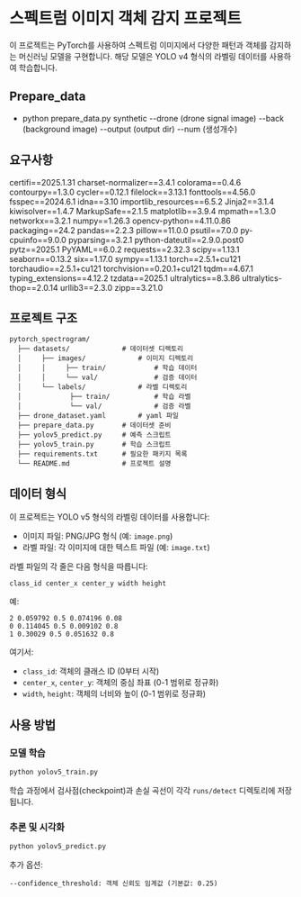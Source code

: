 # 스펙트럼 이미지 객체 감지 프로젝트

이 프로젝트는 PyTorch를 사용하여 스펙트럼 이미지에서 다양한 패턴과 객체를 감지하는 머신러닝 모델을 구현합니다. 해당 모델은 YOLO v4 형식의 라벨링 데이터를 사용하여 학습합니다.

## Prepare_data

- python prepare_data.py synthetic --drone (drone signal image) --back (background image) --output (output dir) --num (생성개수)

## 요구사항

certifi==2025.1.31
charset-normalizer==3.4.1
colorama==0.4.6
contourpy==1.3.0
cycler==0.12.1
filelock==3.13.1
fonttools==4.56.0
fsspec==2024.6.1
idna==3.10
importlib_resources==6.5.2
Jinja2==3.1.4
kiwisolver==1.4.7
MarkupSafe==2.1.5
matplotlib==3.9.4
mpmath==1.3.0
networkx==3.2.1
numpy==1.26.3
opencv-python==4.11.0.86
packaging==24.2
pandas==2.2.3
pillow==11.0.0
psutil==7.0.0
py-cpuinfo==9.0.0
pyparsing==3.2.1
python-dateutil==2.9.0.post0
pytz==2025.1
PyYAML==6.0.2
requests==2.32.3
scipy==1.13.1
seaborn==0.13.2
six==1.17.0
sympy==1.13.1
torch==2.5.1+cu121
torchaudio==2.5.1+cu121
torchvision==0.20.1+cu121
tqdm==4.67.1
typing_extensions==4.12.2
tzdata==2025.1
ultralytics==8.3.86
ultralytics-thop==2.0.14
urllib3==2.3.0
zipp==3.21.0

## 프로젝트 구조

```
pytorch_spectrogram/
  ├── datasets/				# 데이터셋 디렉토리
  │     ├── images/				# 이미지 디렉토리
  │     │     ├── train/			# 학습 데이터
  │     │     └── val/				# 검증 데이터
  │     └── labels/				# 라벨 디렉토리
  │            ├── train/			# 학습 라벨
  │            └── val/				# 검증 라벨  
  ├── drone_dataset.yaml		# yaml 파일
  ├── prepare_data.py		# 데이터셋 준비
  ├── yolov5_predict.py		# 예측 스크립트
  ├── yolov5_train.py		# 학습 스크립트
  ├── requirements.txt		# 필요한 패키지 목록
  └── README.md				# 프로젝트 설명
```

## 데이터 형식

이 프로젝트는 YOLO v5 형식의 라벨링 데이터를 사용합니다:

- 이미지 파일: PNG/JPG 형식 (예: `image.png`)
- 라벨 파일: 각 이미지에 대한 텍스트 파일 (예: `image.txt`)

라벨 파일의 각 줄은 다음 형식을 따릅니다:
```
class_id center_x center_y width height
```

예:
```
2 0.059792 0.5 0.074196 0.08
0 0.114045 0.5 0.009102 0.8
1 0.30029 0.5 0.051632 0.8
```

여기서:
- `class_id`: 객체의 클래스 ID (0부터 시작)
- `center_x`, `center_y`: 객체의 중심 좌표 (0-1 범위로 정규화)
- `width`, `height`: 객체의 너비와 높이 (0-1 범위로 정규화)

## 사용 방법

### 모델 학습

```bash
python yolov5_train.py
```

학습 과정에서 검사점(checkpoint)과 손실 곡선이 각각 `runs/detect` 디렉토리에 저장됩니다.

### 추론 및 시각화

```bash
python yolov5_predict.py
```

추가 옵션:
```
--confidence_threshold: 객체 신뢰도 임계값 (기본값: 0.25)

```


